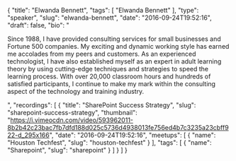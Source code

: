 {
  "title": "Elwanda Bennett",
  "tags": [
    "Elwanda Bennett"
  ],
  "type": "speaker",
  "slug": "elwanda-bennett",
  "date": "2016-09-24T19:52:16",
  "draft": false,
  "bio": "<p>Since 1988, I have provided consulting services for small businesses and Fortune 500 companies. My exciting and dynamic working style has earned me accolades from my peers and customers. As an experienced technologist, I have also established myself as an expert in adult learning theory by using cutting-edge techniques and strategies to speed the learning process. With over 20,000 classroom hours and hundreds of satisfied participants, I continue to make my mark within the consulting aspect of the technology and training industry.</p>",
  "recordings": [
    {
      "title": "SharePoint Success Strategy",
      "slug": "sharepoint-success-strategy",
      "thumbnail": "https://i.vimeocdn.com/video/593962011-8b2b42c23bac7fb7dfd188d025c5736d4938013fe756ed4b7c3235a23cbff922-d_295x166",
      "date": "2016-09-24T19:52:16",
      "meetups": [
        {
          "name": "Houston Techfest",
          "slug": "houston-techfest"
        }
      ],
      "tags": [
        {
          "name": "Sharepoint",
          "slug": "sharepoint"
        }
      ]
    }
  ]
}